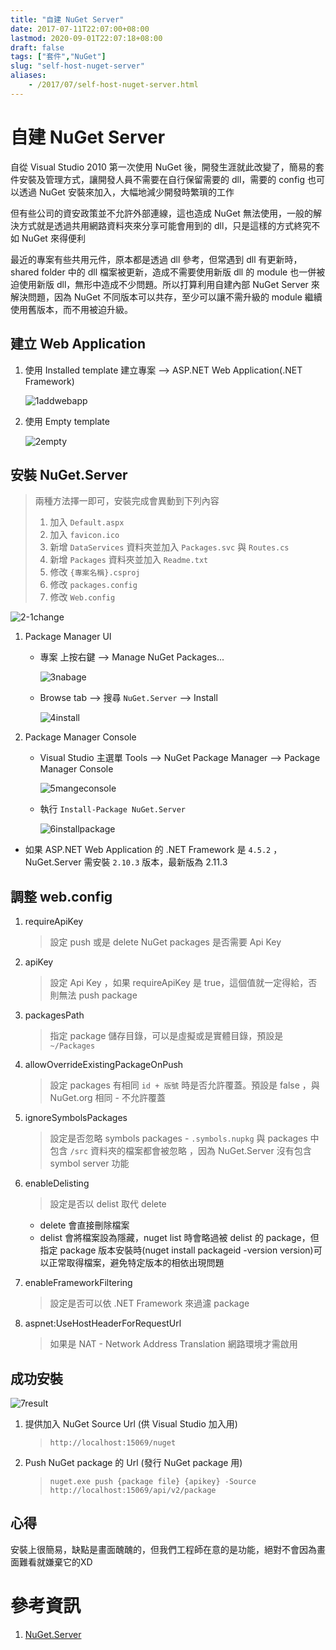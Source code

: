 ```yaml
---
title: "自建 NuGet Server"
date: 2017-07-11T22:07:00+08:00
lastmod: 2020-09-01T22:07:18+08:00
draft: false
tags: ["套件","NuGet"]
slug: "self-host-nuget-server"
aliases:
    - /2017/07/self-host-nuget-server.html
---
```

# 自建 NuGet Server
自從 Visual Studio 2010 第一次使用 NuGet 後，開發生涯就此改變了，簡易的套件安裝及管理方式，讓開發人員不需要在自行保留需要的 dll，需要的 config 也可以透過 NuGet 安裝來加入，大幅地減少開發時繁瑣的工作

但有些公司的資安政策並不允許外部連線，這也造成 NuGet 無法使用，一般的解決方式就是透過共用網路資料夾來分享可能會用到的 dll，只是這樣的方式終究不如 NuGet 來得便利

最近的專案有些共用元件，原本都是透過 dll 參考，但常遇到 dll 有更新時，shared folder 中的 dll 檔案被更新，造成不需要使用新版 dll 的 module 也一併被迫使用新版 dll，無形中造成不少問題。所以打算利用自建內部 NuGet Server 來解決問題，因為 NuGet 不同版本可以共存，至少可以讓不需升級的 module 繼續使用舊版本，而不用被迫升級。

## 建立 Web Application

1.  使用 Installed template 建立專案 --> ASP.NET Web Application(.NET Framework)

    ![1addwebapp](https://user-images.githubusercontent.com/3851540/28053869-51124f72-6645-11e7-83d8-6c2163a41bca.png)

2.  使用 Empty template

    ![2empty](https://user-images.githubusercontent.com/3851540/28053871-51505c54-6645-11e7-846a-f08b41c705e9.png)

## 安裝 NuGet.Server

> 兩種方法擇一即可，安裝完成會異動到下列內容
> 
> 1.  加入 `Default.aspx`
> 2.  加入 `favicon.ico`
> 3.  新增 `DataServices` 資料夾並加入 `Packages.svc` 與 `Routes.cs`
> 4.  新增 `Packages` 資料夾並加入 `Readme.txt`
> 5.  修改 `{專案名稱}.csproj`
> 6.  修改 `packages.config`
> 7.  修改 `Web.config`

![2-1change](https://user-images.githubusercontent.com/3851540/28053870-51364198-6645-11e7-9527-d5acb612c02c.png)

1.  Package Manager UI
    *   專案 上按右鍵 --> Manage NuGet Packages...

        ![3nabage](https://user-images.githubusercontent.com/3851540/28053876-51b6c19c-6645-11e7-82eb-0031c4dd003b.png)

    *   Browse tab --> 搜尋 `NuGet.Server` --> Install

        ![4install](https://user-images.githubusercontent.com/3851540/28053872-515169e6-6645-11e7-8acf-e8290fc0c448.png)

2.  Package Manager Console

    *   Visual Studio 主選單 Tools --> NuGet Package Manager --> Package Manager Console

        ![5mangeconsole](https://user-images.githubusercontent.com/3851540/28053873-51599bac-6645-11e7-958c-51798f9b382e.png)

    *   執行 `Install-Package NuGet.Server`

        ![6installpackage](https://user-images.githubusercontent.com/3851540/28053874-5159e0f8-6645-11e7-8caa-d0ee5b3746b0.png)

*   如果 ASP.NET Web Application 的 .NET Framework 是 `4.5.2` ， NuGet.Server 需安裝 `2.10.3` 版本，最新版為 2.11.3


## 調整 web.config

1.  requireApiKey

    > 設定 push 或是 delete NuGet packages 是否需要 Api Key

2.  apiKey

    > 設定 Api Key ，如果 requireApiKey 是 true，這個值就一定得給，否則無法 push package

3.  packagesPath

    > 指定 package 儲存目錄，可以是虛擬或是實體目錄，預設是 `~/Packages`

4.  allowOverrideExistingPackageOnPush

    > 設定 packages 有相同 `id + 版號` 時是否允許覆蓋。預設是 false ，與 NuGet.org 相同 - 不允許覆蓋

5.  ignoreSymbolsPackages

    > 設定是否忽略 symbols packages - `.symbols.nupkg` 與 packages 中包含 `/src` 資料夾的檔案都會被忽略 ，因為 NuGet.Server 沒有包含 symbol server 功能

6.  enableDelisting

    > 設定是否以 delist 取代 delete

    *   delete 會直接刪除檔案
    *   delist 會將檔案設為隱藏，nuget list 時會略過被 delist 的 package，但指定 package 版本安裝時(nuget install packageid -version version)可以正常取得檔案，避免特定版本的相依出現問題

7.  enableFrameworkFiltering

    > 設定是否可以依 .NET Framework 來過濾 package

8.  aspnet:UseHostHeaderForRequestUrl

    > 如果是 NAT - Network Address Translation 網路環境才需啟用

## 成功安裝

![7result](https://user-images.githubusercontent.com/3851540/28053875-515aa97a-6645-11e7-8b75-736d1568d102.png)

1.  提供加入 NuGet Source Url (供 Visual Studio 加入用)

    > `http://localhost:15069/nuget`

2.  Push NuGet package 的 Url (發行 NuGet package 用)

    > `nuget.exe push {package file} {apikey} -Source http://localhost:15069/api/v2/package`

## 心得

安裝上很簡易，缺點是畫面醜醜的，但我們工程師在意的是功能，絕對不會因為畫面難看就嫌棄它的XD

# 參考資訊

1.  [NuGet.Server](https://docs.microsoft.com/en-us/nuget/hosting-packages/nuget-server?WT.mc_id=DOP-MVP-5002594)
